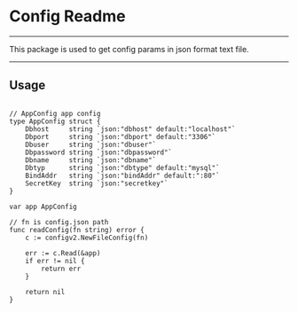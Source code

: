 # Config Readme

------

This package is used to get config params in json format text file.

------

## Usage

```golang

// AppConfig app config
type AppConfig struct {
	Dbhost     string `json:"dbhost" default:"localhost"`
	Dbport     string `json:"dbport" default:"3306"`
	Dbuser     string `json:"dbuser"`
	Dbpassword string `json:"dbpassword"`
	Dbname     string `json:"dbname"`
	Dbtyp      string `json:"dbtype" default:"mysql"`
	BindAddr   string `json:"bindAddr" default:":80"`
	SecretKey  string `json:"secretkey"`
}

var app AppConfig

// fn is config.json path
func readConfig(fn string) error {
	c := configv2.NewFileConfig(fn)

	err := c.Read(&app)
	if err != nil {
		return err
	}

	return nil
}

```
